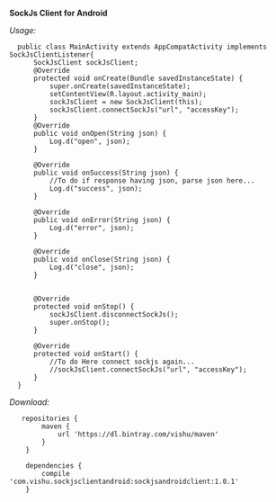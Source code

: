 **SockJs Client for Android**

*Usage:*

      public class MainActivity extends AppCompatActivity implements SockJsClientListener{
          SockJsClient sockJsClient;
          @Override
          protected void onCreate(Bundle savedInstanceState) {
              super.onCreate(savedInstanceState);
              setContentView(R.layout.activity_main);
              sockJsClient = new SockJsClient(this);
              sockJsClient.connectSockJs("url", "accessKey");
          }
          @Override
          public void onOpen(String json) {
              Log.d("open", json);
          }
      
          @Override
          public void onSuccess(String json) {
              //To do if response having json, parse json here...
              Log.d("success", json);
          }
      
          @Override
          public void onError(String json) {
              Log.d("error", json);
          }
      
          @Override
          public void onClose(String json) {
              Log.d("close", json);
          }
          
          
          @Override
          protected void onStop() {
              sockJsClient.disconnectSockJs();
              super.onStop();
          }
      
          @Override
          protected void onStart() {
              //To do Here connect sockjs again...
              //sockJsClient.connectSockJs("url", "accessKey");
          }
      }
          
  *Download:*
  
       repositories {
            maven {
                url 'https://dl.bintray.com/vishu/maven'
            }
        }
        
        dependencies {
            compile 'com.vishu.sockjsclientandroid:sockjsandroidclient:1.0.1'
        }
